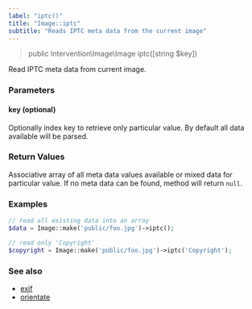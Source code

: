 ```yaml
---
label: "iptc()"
title: "Image::iptc"
subtitle: "Reads IPTC meta data from the current image"
---
```


> public Intervention\Image\Image iptc([string $key])

Read IPTC meta data from current image.

### Parameters

#### key (optional)
Optionally index key to retrieve only particular value. By default all data available will be parsed.


### Return Values
Associative array of all meta data values available or mixed data for particular value. If no meta data can be found, method will return `null`.

### Examples

```php
// read all existing data into an array
$data = Image::make('public/foo.jpg')->iptc();

// read only 'Copyright'
$copyright = Image::make('public/foo.jpg')->iptc('Copyright');
```

### See also

- [exif](/v2/api/exif)
- [orientate](/v2/api/orientate)
